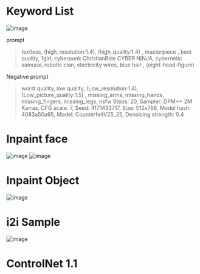 <!--Heading-->

# Keyword List

![image](https://github.com/shingugitvr000/VR_AI_2023/blob/main/Stable_Diffusion/Keyword%20List/00073-4171433717.png?raw=true)

prompt
> textless, (high_resolution:1.4), (high_quality:1.4) , masterpiece , best quality, 1girl, cyberpunk ChristianBale CYBER NINJA, cybernetic samurai, robotic clan, electricity wires, blue hair , (eight-head-figure)

Negative prompt
> worst quality, low quality, (Low_resolution:1.4), (Low_picture_quality:1.5) , missing_arms, missing_hands, missing_fingers, missing_legs, nsfw
Steps: 20, Sampler: DPM++ 2M Karras, CFG scale: 7, Seed: 4171433717, Size: 512x768, Model hash: 4083a50a95, Model: CounterfeitV25_25, Denoising strength: 0.4

# Inpaint face
![image](https://github.com/shingugitvr000/VR_AI_2023/blob/main/Stable_Diffusion/Inpant_face/00002-1659982131.png?raw=true)
![image](https://github.com/shingugitvr000/VR_AI_2023/blob/main/Stable_Diffusion/Inpant_face/00004-1633830475.png?raw=true)


# Inpaint Object
![image](https://github.com/shingugitvr000/VR_AI_2023/blob/main/Stable_Diffusion/Inpaint_Object/00019-1835243898.png?raw=true)

# i2i Sample
![image](https://github.com/shingugitvr000/VR_AI_2023/blob/main/Stable_Diffusion/i2i_Sample/00027-567447385.png?raw=true)

# ControlNet 1.1
